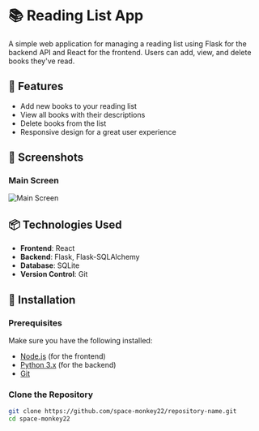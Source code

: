 # 📚 Reading List App

A simple web application for managing a reading list using Flask for the backend API and React for the frontend. Users can add, view, and delete books they've read.

## 🚀 Features

- Add new books to your reading list
- View all books with their descriptions
- Delete books from the list
- Responsive design for a great user experience
## 🎨 Screenshots

### Main Screen
![Main Screen](./assets/a_screenshot.png)
## 📦 Technologies Used

- **Frontend**: React
- **Backend**: Flask, Flask-SQLAlchemy
- **Database**: SQLite
- **Version Control**: Git


## 🔧 Installation

### Prerequisites

Make sure you have the following installed:

- [Node.js](https://nodejs.org/en/download/) (for the frontend)
- [Python 3.x](https://www.python.org/downloads/) (for the backend)
- [Git](https://git-scm.com/downloads)

### Clone the Repository

```bash
git clone https://github.com/space-monkey22/repository-name.git
cd space-monkey22
